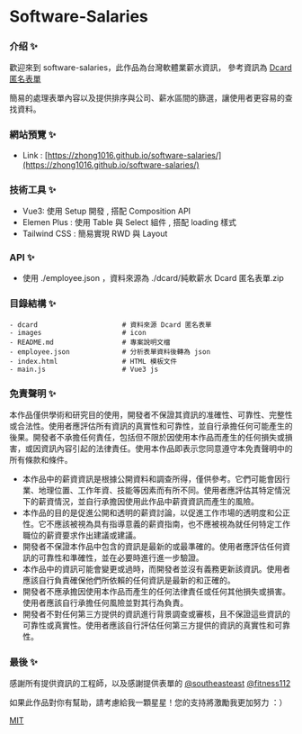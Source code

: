 # Software-Salaries

### 介绍 ✨

歡迎來到 software-salaries，此作品為台灣軟體業薪水資訊，
參考資訊為 [Dcard 匿名表單](https://docs.google.com/spreadsheets/d/1GMYKVBxRlMv6oNVNzpXYoLUSyT8ZnLEjGcRbn0b4KsA/edit#gid=788239997)

簡易的處理表單內容以及提供排序與公司、薪水區間的篩選，讓使用者更容易的查找資料。

### 網站預覽 ✨

- Link : [https://zhong1016.github.io/software-salaries/](https://zhong1016.github.io/software-salaries/)

### 技術工具 ✨

- Vue3: 使用 Setup 開發 , 搭配 Composition API
- Elemen Plus : 使用 Table 與 Select 組件 , 搭配 loading 樣式
- Tailwind CSS : 簡易實現 RWD 與 Layout

### API ✨

- 使用 ./employee.json ，資料來源為 ./dcard/純軟薪水 Dcard 匿名表單.zip

### 目錄結構 ✨

```text
- dcard                     # 資料來源 Dcard 匿名表單
- images                    # icon
- README.md                 # 專案說明文檔
- employee.json             # 分析表單資料後轉為 json
- index.html                # HTML 模板文件
- main.js                   # Vue3 js
```

### 免責聲明 ✨

本作品僅供學術和研究目的使用，開發者不保證其資訊的准確性、可靠性、完整性或合法性。使用者應評估所有資訊的真實性和可靠性，並自行承擔任何可能產生的後果。開發者不承擔任何責任，包括但不限於因使用本作品而產生的任何損失或損害，或因資訊內容引起的法律責任。使用本作品即表示您同意遵守本免責聲明中的所有條款和條件。

- 本作品中的薪資資訊是根據公開資料和調查所得，僅供參考。它們可能會因行業、地理位置、工作年資、技能等因素而有所不同。使用者應評估其特定情況下的薪資情況，並自行承擔因使用此作品中薪資資訊而產生的風險。
- 本作品的目的是促進公開和透明的薪資討論，以促進工作市場的透明度和公正性。它不應該被視為具有指導意義的薪資指南，也不應被視為就任何特定工作職位的薪資要求作出建議或建議。
- 開發者不保證本作品中包含的資訊是最新的或最準確的。使用者應評估任何資訊的可靠性和準確性，並在必要時進行進一步驗證。
- 本作品中的資訊可能會變更或過時，而開發者並沒有義務更新該資訊。使用者應該自行負責確保他們所依賴的任何資訊是最新的和正確的。
- 開發者不應承擔因使用本作品而產生的任何法律責任或任何其他損失或損害。使用者應該自行承擔任何風險並對其行為負責。
- 開發者不對任何第三方提供的資訊進行背景調查或審核，且不保證這些資訊的可靠性或真實性。使用者應該自行評估任何第三方提供的資訊的真實性和可靠性。

### 最後 ✨

感謝所有提供資訊的工程師，以及感謝提供表單的 [@southeasteast](https://www.dcard.tw/@southeasteast) [@fitness112](https://www.dcard.tw/@fitness112)

如果此作品對你有幫助，請考慮給我一顆星星！您的支持將激勵我更加努力 ：）

[MIT](./LICENSE)
